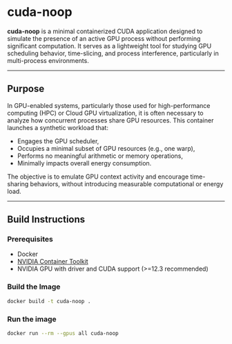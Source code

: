 # cuda-noop

**cuda-noop** is a minimal containerized CUDA application designed to simulate the presence of an active GPU process without performing significant computation. It serves as a lightweight tool for studying GPU scheduling behavior, time-slicing, and process interference, particularly in multi-process environments.

---

## Purpose

In GPU-enabled systems, particularly those used for high-performance computing (HPC) or Cloud GPU virtualization, it is often necessary to analyze how concurrent processes share GPU resources. This container launches a synthetic workload that:

- Engages the GPU scheduler,
- Occupies a minimal subset of GPU resources (e.g., one warp),
- Performs no meaningful arithmetic or memory operations,
- Minimally impacts overall energy consumption.

The objective is to emulate GPU context activity and encourage time-sharing behaviors, without introducing measurable computational or energy load.

---

## Build Instructions

### Prerequisites

- Docker
- [NVIDIA Container Toolkit](https://docs.nvidia.com/datacenter/cloud-native/container-toolkit/install-guide.html)
- NVIDIA GPU with driver and CUDA support (>=12.3 recommended)

### Build the Image

```bash
docker build -t cuda-noop .
```

### Run the image

```bash
docker run --rm --gpus all cuda-noop
```

